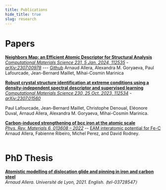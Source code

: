 ```yaml
---
title: Publications
hide_title: true
slug: research
---
```



# Papers

[**Neighbors Map: an Efficient Atomic Descriptor for Structural Analysis**](https://arxiv.org/abs/2307.00978)     
<sm>
[<i class="ai ai-elsevier-square ai"></i> *Computational Materials Science 231, 5 Jan. 2024, 112535*](https://www.sciencedirect.com/science/article/pii/S0927025623005293)  -  
[<i class="ai ai-arxiv ai"></i> *arXiv:2307.00978*](https://arxiv.org/abs/2307.00978)  --- [<i class="fab fa-github"></i> Github](https://github.com/ai-atoms/neighbors-maps)
</sm>
<sm>
Arnaud Allera, Alexandra M. Goryaeva, Paul Lafourcade, Jean-Bernard Maillet, Mihai-Cosmin Marinica     
</sm>



[**Robust crystal structure identification at extreme conditions using a density-independent spectral descriptor and supervised learning**](https://arxiv.org/abs/2307.01560)
<sm>
[<i class="ai ai-elsevier-square ai"></i> *Computational Materials Science 230, 25 Oct. 2023, 112534*](https://www.sciencedirect.com/science/article/pii/S0927025623005281)  -  
[<i class="ai ai-arxiv ai"></i> *arXiv:2307.01560*](https://arxiv.org/abs/2307.01560)
</sm>

<sm>
Paul Lafourcade, Jean-Bernard Maillet, Christophe Denoual, Eléonore Duval, Arnaud Allera, Alexandra M. Goryaeva, Mihai-Cosmin Marinica. 
</sm>





<!-- Wrap your content in a container div -->
<div class="content-container">

[**Carbon-induced strengthening of bcc iron at the atomic scale**](https://doi.org/10.1103/PhysRevMaterials.6.013608)     
<sm>
[<i class="fa-solid fa-link"></i> *Phys. Rev. Materials 6, 013608 – 2022*](https://doi.org/10.1103/PhysRevMaterials.6.013608) --
[<i class="fa-brands fa-github fa"></i> EAM interatomic potential for Fe-C](https://github.com/arn-all/FeC-EAM-potential)
</sm>
<sm>
Arnaud Allera, Fabienne Ribeiro, Michel Perez, and David Rodney.          
</sm>

<!-- Add the image and give it a class for styling -->
<!-- <img class="side-image" src="/images/p1.png" alt="" /> -->
</div>

# PhD Thesis

[**Atomistic modelling of dislocation glide and pinning in iron and carbon steel**](https://theses.hal.science/tel-03728547)        
<sm> *Arnaud Allera. Université de Lyon, 2021. English. ⟨tel-03728547⟩*  
</sm>

 
<!-- Add a style tag with CSS to control the layout -->
<style>
  .content-container {
    display: flex;
    align-items: flex-start;
  }
  .text-container {
    flex-grow: 1;
  }

  .side-image {
    margin-top: 5px;
    margin-left: 30px; /* Adjust the space between the image and the text */
    max-width: 40%; /* Adjust the width of the image */
    border-radius: 2%; /* Make the image circular */
    overflow: hidden; /* Hide anything outside of the circle */
  }

  /* Responsive design for smaller screens */
  @media (max-width: 768px) {
    .side-image {
      max-width: 100%;
      margin-left: 0;
      margin-bottom: 20px;
    }

    .content-container {
      flex-direction: column;
    }
  }
</style>
